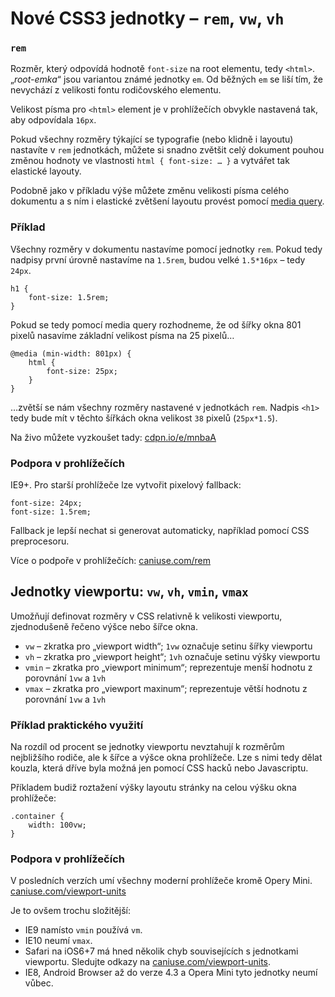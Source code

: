 Nové CSS3 jednotky – `rem`, `vw`, `vh`
============
    

### `rem`

Rozměr, který odpovídá hodnotě `font-size` na root elementu, tedy `<html>`. „*root-emka*“ jsou variantou známé jednotky `em`. Od běžných `em` se liší tím, že nevychází z velikosti fontu rodičovského elementu.

Velikost písma pro `<html>` element je v prohlížečích obvykle nastavená tak, aby odpovídala `16px`. 

Pokud všechny rozměry týkající se typografie (nebo klidně i layoutu) nastavíte v `rem` jednotkách, můžete si snadno zvětšit celý dokument pouhou změnou hodnoty ve vlastnosti `html { font-size: … }` a vytvářet tak elastické layouty. 

Podobně jako v příkladu výše můžete změnu velikosti písma celého dokumentu a s ním i elastické zvětšení layoutu provést pomocí [media query](css3-media-queries.md).

### Příklad

Všechny rozměry v dokumentu nastavíme pomocí jednotky `rem`. Pokud tedy nadpisy první úrovně nastavíme na `1.5rem`, budou velké `1.5*16px` – tedy `24px`.

    h1 {
        font-size: 1.5rem;
    }

Pokud se tedy pomocí media query rozhodneme, že od šířky okna 801 pixelů nasavíme základní velikost písma na 25 pixelů…
    
    @media (min-width: 801px) {
        html {
            font-size: 25px;
        }
    }

…zvětší se nám všechny rozměry nastavené v jednotkách `rem`. Nadpis `<h1>` tedy bude mít v těchto šířkách okna velikost `38` pixelů (`25px*1.5`).

Na živo můžete vyzkoušet tady: [cdpn.io/e/mnbaA](http://cdpn.io/e/mnbaA)

### Podpora v prohlížečích

IE9+. Pro starší prohlížeče lze vytvořit pixelový fallback:

    font-size: 24px;
    font-size: 1.5rem;

Fallback je lepší nechat si generovat automaticky, například pomocí CSS preprocesoru. 

Více o podpoře v prohlížečích: [caniuse.com/rem](http://caniuse.com/rem)


## Jednotky viewportu: `vw`, `vh`, `vmin`, `vmax`

Umožňují definovat rozměry v CSS relativně k velikosti viewportu, zjednodušeně řečeno výšce nebo šířce okna.

* `vw` – zkratka pro „viewport width“; `1vw` označuje setinu šířky viewportu
* `vh` – zkratka pro „viewport height“; `1vh` označuje setinu výšky viewportu
* `vmin` – zkratka pro „viewport minimum“; reprezentuje menší hodnotu z porovnání `1vw` a `1vh`
* `vmax` – zkratka pro „viewport maxinum“; reprezentuje větší hodnotu z porovnání `1vw` a `1vh`

### Příklad praktického využití

Na rozdíl od procent se jednotky viewportu nevztahují k rozměrům nejbližšího rodiče, ale k šířce a výšce okna prohlížeče. Lze s nimi tedy dělat kouzla, která dříve byla možná jen pomocí CSS hacků nebo Javascriptu.

Příkladem budiž roztažení výšky layoutu stránky na celou výšku okna prohlížeče:

    .container {
        width: 100vw;
    }
    
### Podpora v prohlížečích

V posledních verzích umí všechny moderní prohlížeče kromě Opery Mini. [caniuse.com/viewport-units](http://caniuse.com/viewport-units)

Je to ovšem trochu složitější:

* IE9 namísto `vmin` používá `vm`.
* IE10 neumí `vmax`.
* Safari na iOS6+7 má hned několik chyb souvisejících s jednotkami viewportu.  Sledujte odkazy na [caniuse.com/viewport-units](http://caniuse.com/viewport-units).
* IE8, Android Browser až do verze 4.3 a Opera Mini tyto jednotky neumí vůbec.





